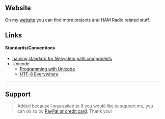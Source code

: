 ## Website
On my [website](https://oblaser.ch/) you can find more projects and HAM Radio related stuff.


## Links
#### Standards/Conventions
- [naming standard for filesystem path components](https://stackoverflow.com/questions/2235173/what-is-the-naming-standard-for-path-components)
- Unicode
  - [Programming with Unicode](https://unicodebook.readthedocs.io/)
  - [UTF-8 Everywhere](http://utf8everywhere.org/)

---

## Support
> Added because I was asked to
If you would like to support me, you can do so by [PayPal or credit card](https://www.paypal.com/donate/?hosted_button_id=UHY6CN72QW334). Thank you!
